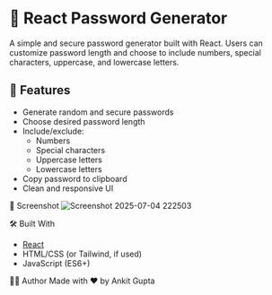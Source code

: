 # 🔐 React Password Generator

A simple and secure password generator built with React. Users can customize password length and choose to include numbers, special characters, uppercase, and lowercase letters.

## 🚀 Features

- Generate random and secure passwords
- Choose desired password length
- Include/exclude:
  - Numbers
  - Special characters
  - Uppercase letters
  - Lowercase letters
- Copy password to clipboard
- Clean and responsive UI

📸 Screenshot
![Screenshot 2025-07-04 222503](https://github.com/user-attachments/assets/a100c64a-7b5f-4451-9a9f-4ce1938c3c09)

🛠️ Built With

- [React](https://reactjs.org/)
- HTML/CSS (or Tailwind, if used)
- JavaScript (ES6+)

🙋‍♂️ Author
Made with ❤️ by Ankit Gupta
